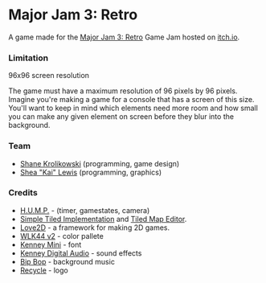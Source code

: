 # Major Jam 3: Retro
A game made for the [Major Jam 3: Retro](https://itch.io/jam/major-jam-3) Game Jam hosted on [itch.io](https://itch.io/).

### Limitation
96x96 screen resolution

The game must have a maximum resolution of 96 pixels by 96 pixels. Imagine you're making a game for a console that has a screen of this size. You'll want to keep in mind which elements need more room and how small you can make any given element on screen before they blur into the background.

### Team
- [Shane Krolikowski](https://shanekrolikowski.com) (programming, game design)
- [Shea "Kai" Lewis](https://kaidesu.com) (programming, graphics)

### Credits
- [H.U.M.P.](https://hump.readthedocs.io/en/latest/index.html) - (timer, gamestates, camera)
- [Simple Tiled Implementation](https://github.com/karai17/Simple-Tiled-Implementation) and [Tiled Map Editor](https://www.mapeditor.org/).
- [Love2D](https://love2d.org/) - a framework for making 2D games.
- [WLK44 v2](https://lospec.com/palette-list/wlk44-v2) - color pallete
- [Kenney Mini](https://www.kenney.nl/assets/kenney-fonts) - font
- [Kenney Digital Audio](https://www.kenney.nl/assets/digital-audio) - sound effects
- [Bip Bop](https://joshua-mclean.itch.io) - background music
- [Recycle](https://www.dreamstime.com/chuckchee_info) - logo